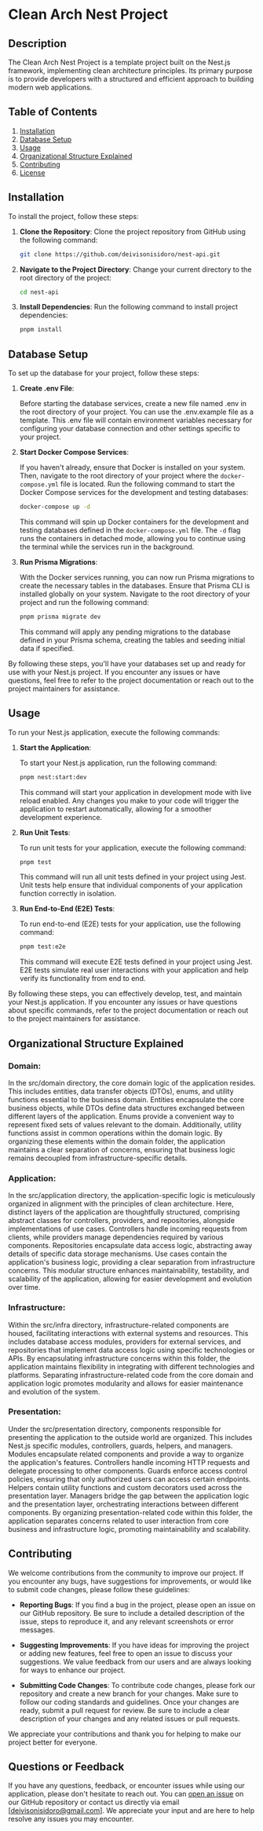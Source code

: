 # Clean Arch Nest Project


## Description

The Clean Arch Nest Project is a template project built on the Nest.js framework, implementing clean architecture principles. Its primary purpose is to provide developers with a structured and efficient approach to building modern web applications.

## Table of Contents

1. [Installation](#installation)
2. [Database Setup](#database-setup)
3. [Usage](#usage)
4. [Organizational Structure Explained](#organizational-structure-explained)
5. [Contributing](#contributing)
6. [License](#license)

## Installation

To install the project, follow these steps:

1. **Clone the Repository**: 
   Clone the project repository from GitHub using the following command:
   ```bash
   git clone https://github.com/deivisonisidoro/nest-api.git
   ```
2. **Navigate to the Project Directory**: 
   Change your current directory to the root directory of the project:
   ```bash
   cd nest-api
   ```
3. **Install Dependencies**:
   Run the following command to install project dependencies:
   ```bash	
   pnpm install
   ```
## Database Setup

To set up the database for your project, follow these steps:

1. **Create .env File**:

   Before starting the database services, create a new file named .env in the root directory of your project. You can use the .env.example file as a template. This .env file will contain environment variables necessary for configuring your database connection and other settings specific to your project.
2. **Start Docker Compose Services**:

   If you haven't already, ensure that Docker is installed on your system. Then, navigate to the root directory of your project where the `docker-compose.yml` file is located. Run the following command to start the Docker Compose services for the development and testing databases:
   ```bash 
   docker-compose up -d
   ```
   This command will spin up Docker containers for the development and testing databases defined in the `docker-compose.yml` file. The `-d` flag runs the containers in detached mode, allowing you to continue using the terminal while the services run in the background.

3. **Run Prisma Migrations**:

   With the Docker services running, you can now run Prisma migrations to create the necessary tables in the databases. Ensure that Prisma CLI is installed globally on your system. Navigate to the root directory of your project and run the following command:
   ```bash
   pnpm prisma migrate dev
   ```
   This command will apply any pending migrations to the database defined in your Prisma schema, creating the tables and seeding initial data if specified.

By following these steps, you'll have your databases set up and ready for use with your Nest.js project. If you encounter any issues or have questions, feel free to refer to the project documentation or reach out to the project maintainers for assistance.



## Usage

To run your Nest.js application, execute the following commands:

1. **Start the Application**:

   To start your Nest.js application, run the following command:
   ```bash
   pnpm nest:start:dev
   ```
   This command will start your application in development mode with live reload enabled. Any changes you make to your code will trigger the application to restart automatically, allowing for a smoother development experience.
2. **Run Unit Tests**:

   To run unit tests for your application, execute the following command:
   ````bash
   pnpm test
   ````
   This command will run all unit tests defined in your project using Jest. Unit tests help ensure that individual components of your application function correctly in isolation.
3. **Run End-to-End (E2E) Tests**:

   To run end-to-end (E2E) tests for your application, use the following command:
   ```bash
   pnpm test:e2e
   ```
   This command will execute E2E tests defined in your project using Jest. E2E tests simulate real user interactions with your application and help verify its functionality from end to end.

By following these steps, you can effectively develop, test, and maintain your Nest.js application. If you encounter any issues or have questions about specific commands, refer to the project documentation or reach out to the project maintainers for assistance.


## Organizational Structure Explained

### Domain:

In the src/domain directory, the core domain logic of the application resides. This includes entities, data transfer objects (DTOs), enums, and utility functions essential to the business domain. Entities encapsulate the core business objects, while DTOs define data structures exchanged between different layers of the application. Enums provide a convenient way to represent fixed sets of values relevant to the domain. Additionally, utility functions assist in common operations within the domain logic. By organizing these elements within the domain folder, the application maintains a clear separation of concerns, ensuring that business logic remains decoupled from infrastructure-specific details.

### Application:

In the src/application directory, the application-specific logic is meticulously organized in alignment with the principles of clean architecture. Here, distinct layers of the application are thoughtfully structured, comprising abstract classes for controllers, providers, and repositories, alongside implementations of use cases. Controllers handle incoming requests from clients, while providers manage dependencies required by various components. Repositories encapsulate data access logic, abstracting away details of specific data storage mechanisms. Use cases contain the application's business logic, providing a clear separation from infrastructure concerns. This modular structure enhances maintainability, testability, and scalability of the application, allowing for easier development and evolution over time.

### Infrastructure:

Within the src/infra directory, infrastructure-related components are housed, facilitating interactions with external systems and resources. This includes database access modules, providers for external services, and repositories that implement data access logic using specific technologies or APIs. By encapsulating infrastructure concerns within this folder, the application maintains flexibility in integrating with different technologies and platforms. Separating infrastructure-related code from the core domain and application logic promotes modularity and allows for easier maintenance and evolution of the system.

### Presentation:

Under the src/presentation directory, components responsible for presenting the application to the outside world are organized. This includes Nest.js specific modules, controllers, guards, helpers, and managers. Modules encapsulate related components and provide a way to organize the application's features. Controllers handle incoming HTTP requests and delegate processing to other components. Guards enforce access control policies, ensuring that only authorized users can access certain endpoints. Helpers contain utility functions and custom decorators used across the presentation layer. Managers bridge the gap between the application logic and the presentation layer, orchestrating interactions between different components. By organizing presentation-related code within this folder, the application separates concerns related to user interaction from core business and infrastructure logic, promoting maintainability and scalability.


## Contributing

We welcome contributions from the community to improve our project. If you encounter any bugs, have suggestions for improvements, or would like to submit code changes, please follow these guidelines:

- **Reporting Bugs**: If you find a bug in the project, please open an issue on our GitHub repository. Be sure to include a detailed description of the issue, steps to reproduce it, and any relevant screenshots or error messages.

- **Suggesting Improvements**: If you have ideas for improving the project or adding new features, feel free to open an issue to discuss your suggestions. We value feedback from our users and are always looking for ways to enhance our project.

- **Submitting Code Changes**: To contribute code changes, please fork our repository and create a new branch for your changes. Make sure to follow our coding standards and guidelines. Once your changes are ready, submit a pull request for review. Be sure to include a clear description of your changes and any related issues or pull requests.

We appreciate your contributions and thank you for helping to make our project better for everyone.


## Questions or Feedback

If you have any questions, feedback, or encounter issues while using our application, please don't hesitate to reach out. You can [open an issue](link_to_issue_tracker) on our GitHub repository or contact us directly via email [deivisonisidoro@gmail.com]. We appreciate your input and are here to help resolve any issues you may encounter.
